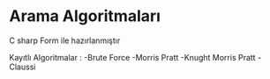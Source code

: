 # Arama Algoritmaları
C sharp Form ile hazırlanmıştır


Kayıtlı Algoritmalar :
-Brute Force
-Morris Pratt
-Knught Morris Pratt
-Claussi
